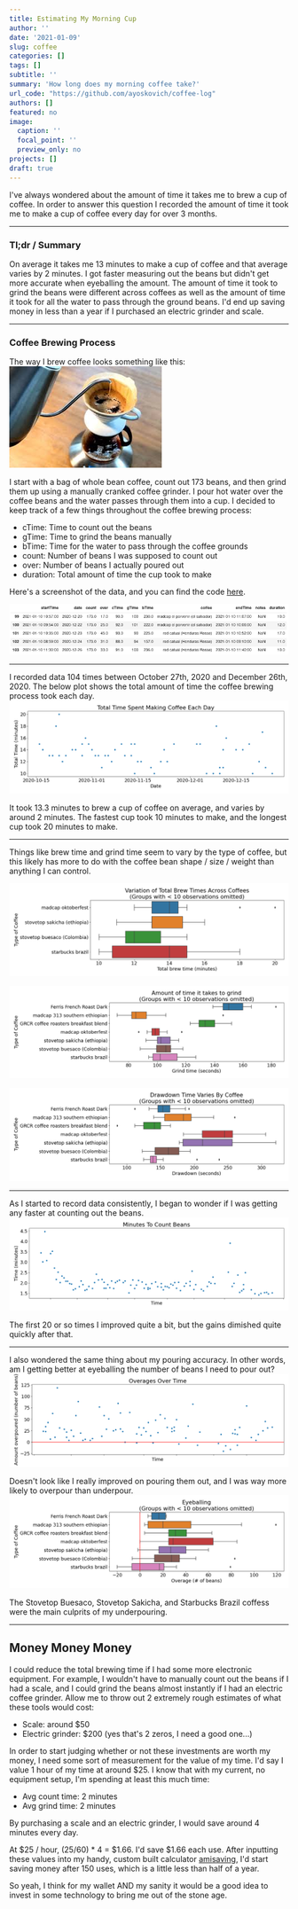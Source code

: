 ```yaml
---
title: Estimating My Morning Cup
author: ''
date: '2021-01-09'
slug: coffee
categories: []
tags: []
subtitle: ''
summary: 'How long does my morning coffee take?'
url_code: "https://github.com/ayoskovich/coffee-log"
authors: []
featured: no
image:
  caption: ''
  focal_point: ''
  preview_only: no
projects: []
draft: true
---
```


I've always wondered about the amount of time it takes me to brew a cup of coffee. In order to answer this question I recorded the amount of time it took me to make a cup of coffee every day for over 3 months.

---

### Tl;dr / Summary
On average it takes me 13 minutes to make a cup of coffee and that average varies by 2 minutes. I got faster measuring out the beans but didn't get more accurate when eyeballing the amount. The amount of time it took to grind the beans were different across coffees as well as the amount of time it took for all the water to pass through the ground beans. I'd end up saving money in less than a year if I purchased an electric grinder and scale.

---

### Coffee Brewing Process

The way I brew coffee looks something like this:
![](pourover.jpeg)

I start with a bag of whole bean coffee, count out 173 beans, and then grind them up using a manually cranked coffee grinder. I pour hot water over the coffee beans and the water passes through them into a cup. I decided to keep track of a few things throughout the coffee brewing process: 

- cTime: Time to count out the beans 
- gTime: Time to grind the beans manually
- bTime: Time for the water to pass through the coffee grounds
- count: Number of beans I was supposed to count out 
- over: Number of beans I actually poured out 
- duration: Total amount of time the cup took to make

Here's a screenshot of the data, and you can find the code [here](https://github.com/ayoskovich/coffee-log).

![](data.png)

---

I recorded data 104 times between October 27th, 2020 and December 26th, 2020. The below plot shows the total amount of time the coffee brewing process took each day.
![](total.png)

It took 13.3 minutes to brew a cup of coffee on average, and varies by around 2 minutes. The fastest cup took 10 minutes to make, and the longest cup took 20 minutes to make.

---

Things like brew time and grind time seem to vary by the type of coffee, but this likely has more to do with the coffee bean shape / size / weight than anything I can control.

![](total_brew.png)

![](grind_time.png)

![](draw_down.png)


---

As I started to record data consistently, I began to wonder if I was getting any faster at counting out the beans.
![](c_over_time.png)

The first 20 or so times I improved quite a bit, but the gains dimished quite quickly after that. 

---

I also wondered the same thing about my pouring accuracy. In other words, am I getting better at eyeballing the number of beans I need to pour out?
![](overages.png)

Doesn't look like I really improved on pouring them out, and I was way more likely to overpour than underpour. 
![](overages_by_cof.png)

The Stovetop Buesaco, Stovetop Sakicha, and Starbucks Brazil coffess were the main culprits of my underpouring.

---

## Money Money Money
I could reduce the total brewing time if I had some more electronic equipment. For example, I wouldn't have to manually count out the beans if I had a scale, and I could grind the beans almost instantly if I had an electric coffee grinder. Allow me to throw out 2 extremely rough estimates of what these tools would cost:
- Scale: around $50
- Electric grinder: $200 (yes that's 2 zeros, I need a good one...)

In order to start judging whether or not these investments are worth my money, I need some sort of measurement for the value of my time. I'd say I value 1 hour of my time at around $25. I know that with my current, no equipment setup, I'm spending at least this much time:

- Avg count time: 2 minutes
- Avg grind time: 2 minutes

By purchasing a scale and an electric grinder, I would save around 4 minutes every day.

At $25 / hour, (25/60) * 4 = $1.66. I'd save $1.66 each use. After inputting these values into my handy, custom built calculator <a href="http://www.amisaving.com" target="_blank">amisaving</a>, I'd start saving money after 150 uses, which is a little less than half of a year. 

So yeah, I think for my wallet AND my sanity it would be a good idea to invest in some technology to bring me out of the stone age.
